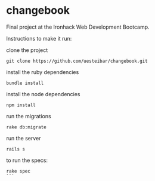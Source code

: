 # changebook

Final project at the Ironhack Web Development Bootcamp.

Instructions to make it run:

clone the project
```
git clone https://github.com/uesteibar/changebook.git
```

install the ruby dependencies
```
bundle install
```

install the node dependencies
```
npm install
```

run the migrations
```
rake db:migrate
```

run the server
```
rails s
```


to run the specs:
````
rake spec
```
